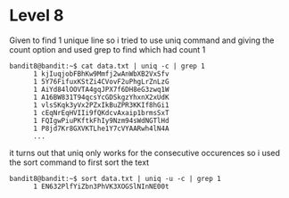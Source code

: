 # Level 8

Given to find 1 unique line so i tried to use uniq command and giving the count option and used grep to find which had count 1

```
bandit8@bandit:~$ cat data.txt | uniq -c | grep 1
      1 kjIuqjobFBhKw9Mmfj2wAnWbXB2VxSfv
      1 5Y76FifuxKStZi4CVovF2uPhgLrZnLzG
      1 AiYd84lOOVTA4gqJPX7f6DH8eG3zwq1W
      1 A16BW831T94qcsYcGDSkgzYhxnX2xUdK
      1 vlsSKqk3yVx2PZxIkBuZPR3KKIf8hGi1
      1 cEqNrEqHVIIi9fQKdcvAxaip1brmsSxT
      1 FQIgwPiuPKftkFhIy9Nzm94sWdNGTlHd
      1 P8jd7Kr8GXVKTLhe1Y7cVYAARwh4lN4A
      ...
```

it turns out that uniq only works for the consecutive occurences so i used the sort command to first sort the text

```
bandit8@bandit:~$ sort data.txt | uniq -u -c | grep 1
      1 EN632PlfYiZbn3PhVK3XOGSlNInNE00t
```